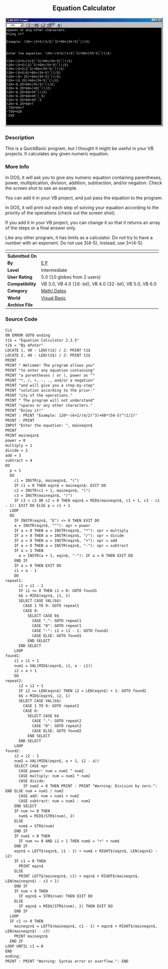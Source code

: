 ﻿<div align="center">

## Equation Calculator

<img src="PIC2001491943534714.jpg">
</div>

### Description

This is a QuickBasic program, but I thought it might be useful in your VB projects. It calculates any given numeric equation.
 
### More Info
 
In DOS, it will ask you to give any numeric equation containing parentheses, power, multiplication, division, addition, subtraction, and/or negation. Check the screen shot to see an example.

You can add it in your VB project, and just pass the equation to the program.

In DOS, it will print out each step of solving your equation according to the priority of the operations (check out the screen shot).

If you add it in your VB project, you can change it so that it returns an array of the steps or a final answer only.

Like any other program, it has limits as a calculator. Do not try to have a number with an exponent. Do not use 3(4-5), instead, use 3*(4-5).


<span>             |<span>
---                |---
**Submitted On**   |
**By**             |[E P](https://github.com/Planet-Source-Code/PSCIndex/blob/master/ByAuthor/e-p.md)
**Level**          |Intermediate
**User Rating**    |5.0 (10 globes from 2 users)
**Compatibility**  |VB 3\.0, VB 4\.0 \(16\-bit\), VB 4\.0 \(32\-bit\), VB 5\.0, VB 6\.0
**Category**       |[Math/ Dates](https://github.com/Planet-Source-Code/PSCIndex/blob/master/ByCategory/math-dates__1-37.md)
**World**          |[Visual Basic](https://github.com/Planet-Source-Code/PSCIndex/blob/master/ByWorld/visual-basic.md)
**Archive File**   |[](https://github.com/Planet-Source-Code/e-p-equation-calculator__1-22261/archive/master.zip)





### Source Code

```
CLS
ON ERROR GOTO ending
t1$ = "Equation Calculator 2.3.5"
t2$ = "By ePuter"
LOCATE 1, 40 - LEN(t1$) / 2: PRINT t1$
LOCATE 2, 40 - LEN(t2$) / 2: PRINT t2$
PRINT
PRINT " Welcome! The program allows you"
PRINT "to enter any equation containing"
PRINT "a parentheses ( or ), power as ^"
PRINT "*, /, +, -, ., and/or a negation"
PRINT "and will give you a step-by-step"
PRINT "solution according to the prior-"
PRINT "ity of the operations."
PRINT " The program will not understand"
PRINT "spaces or any other characters."
PRINT "Enjoy it!"
PRINT : PRINT "Example: 120*-(6+2/(4/2)^3)+60*(54-5)^(1/2)"
PRINT : PRINT
INPUT "Enter the equation: ", maineqzn$
PRINT
PRINT maineqzn$
power = 0
multiply = 1
divide = 2
add = 3
subtract = 4
DO
  p = 1
  DO
    c1 = INSTR(p, maineqzn$, "(")
    IF c1 = 0 THEN eqzn$ = maineqzn$: EXIT DO
    c2 = INSTR(c1 + 1, maineqzn$, "(")
    c3 = INSTR(maineqzn$, ")")
    IF c3 < c2 OR c2 = 0 THEN eqzn$ = MID$(maineqzn$, c1 + 1, c3 - c1 - 1): EXIT DO ELSE p = c1 + 1
  LOOP
  DO
    IF INSTR(eqzn$, "E") <> 0 THEN EXIT DO
    a = INSTR(eqzn$, "^"): opr = power
    IF a = 0 THEN a = INSTR(eqzn$, "*"): opr = multiply
    IF a = 0 THEN a = INSTR(eqzn$, "/"): opr = divide
    IF a = 0 THEN a = INSTR(eqzn$, "+"): opr = add
    IF a = 0 THEN a = INSTR(eqzn$, "-"): opr = subtract
    IF a = 1 THEN
      a = INSTR(a + 1, eqzn$, "-"): IF a = 0 THEN EXIT DO
    END IF
    IF a = 0 THEN EXIT DO
    i1 = a - 1
    DO
repeat1:
      i1 = i1 - 1
      IF i1 <= 0 THEN i1 = 0: GOTO found1
      b$ = MID$(eqzn$, i1, 1)
      SELECT CASE VAL(b$)
        CASE 1 TO 9: GOTO repeat1
        CASE 0:
          SELECT CASE b$
            CASE ".": GOTO repeat1
            CASE "0": GOTO repeat1
            CASE "-": i1 = i1 - 1: GOTO found1
            CASE ELSE: GOTO found1
          END SELECT
      END SELECT
    LOOP
found1:
    i1 = i1 + 1
    num1 = VAL(MID$(eqzn$, i1, a - i1))
    i2 = a + 1
    DO
repeat2:
      i2 = i2 + 1
      IF i2 >= LEN(eqzn$) THEN i2 = LEN(eqzn$) + 1: GOTO found2
      b$ = MID$(eqzn$, i2, 1)
      SELECT CASE VAL(b$)
        CASE 1 TO 9: GOTO repeat2
        CASE 0:
          SELECT CASE b$
            CASE ".": GOTO repeat2
            CASE "0": GOTO repeat2
            CASE ELSE: GOTO found2
          END SELECT
      END SELECT
    LOOP
found2:
    i2 = i2 - 1
    num2 = VAL(MID$(eqzn$, a + 1, i2 - a))
    SELECT CASE opr
      CASE power: num = num1 ^ num2
      CASE multiply: num = num1 * num2
      CASE divide:
        IF num2 = 0 THEN PRINT : PRINT "Warning: Division by zero.": END ELSE num = num1 / num2
      CASE add: num = num1 + num2
      CASE subtract: num = num1 - num2
    END SELECT
    IF num >= 0 THEN
      num$ = MID$(STR$(num), 2)
    ELSE
      num$ = STR$(num)
    END IF
    IF num1 < 0 THEN
      IF num >= 0 AND i1 > 1 THEN num$ = "+" + num$
    END IF
    eqzn$ = LEFT$(eqzn$, i1 - 1) + num$ + RIGHT$(eqzn$, LEN(eqzn$) - i2)
    IF c1 = 0 THEN
      PRINT eqzn$
    ELSE
      PRINT LEFT$(maineqzn$, c1) + eqzn$ + RIGHT$(maineqzn$, LEN(maineqzn$) - c3 + 1)
    END IF
    IF num < 0 THEN
      IF eqzn$ = STR$(num) THEN EXIT DO
    ELSE
      IF eqzn$ = MID$(STR$(num), 2) THEN EXIT DO
    END IF
  LOOP
  IF c1 <> 0 THEN
    maineqzn$ = LEFT$(maineqzn$, c1 - 1) + eqzn$ + RIGHT$(maineqzn$, LEN(maineqzn$) - c3)
    PRINT maineqzn$
  END IF
LOOP UNTIL c1 = 0
END
ending:
PRINT : PRINT "Warning: Syntax error or overflow.": END
```

